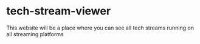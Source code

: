 # tech-stream-viewer
This website will be a place where you can see all tech streams running on all streaming platforms
